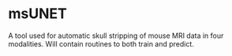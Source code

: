 # msUNET

A tool used for automatic skull stripping of mouse MRI data in four modalities. Will contain routines to both train and predict.
